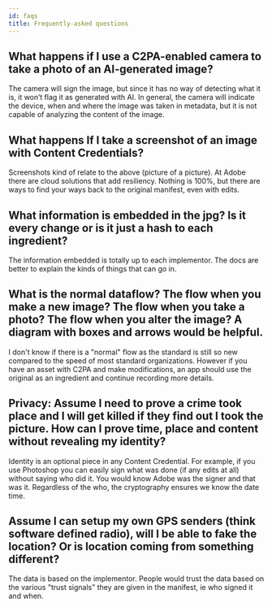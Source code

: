 ```yaml
---
id: faqs
title: Frequently-asked questions
---
```


## What happens if I use a C2PA-enabled camera to take a photo of an AI-generated image? 

The camera will sign the image, but since it has no way of detecting what it is, it won’t flag it as generated with AI.  In general, the camera will indicate the device, when and where the image was taken in metadata, but it is not capable of analyzing the content of the image.

## What happens If I take a screenshot of an image with Content Credentials?

Screenshots kind of relate to the above (picture of a picture). At Adobe there are  cloud solutions that add resiliency. Nothing is 100%, but there are ways to find your ways back to the original manifest, even with edits.

## What information is embedded in the jpg? Is it every change or is it just a hash to each ingredient?
The information embedded is totally up to each implementor. The docs are better to explain the kinds of things that can go in.

## What is the normal dataflow? The flow when you make a new image? The flow when you take a photo? The flow when you alter the image? A diagram with boxes and arrows would be helpful.

I don't know if there is a "normal" flow as the standard is still so new compared to the speed of most standard organizations. However if you have an asset with C2PA and make modifications, an app should use the original as an ingredient and continue recording more details.

## Privacy: Assume I need to prove a crime took place and I will get killed if they find out I took the picture. How can I prove time, place and content without revealing my identity?

Identity is an optional piece in any Content Credential. For example, if you use Photoshop you can easily sign what was done (if any edits at all) without saying who did it. You would know Adobe was the signer and that was it. Regardless of the who, the cryptography ensures we know the date time.

## Assume I can setup my own GPS senders (think software defined radio), will I be able to fake the location? Or is location coming from something different?

The data is based on the implementor. People would trust the data based on the various "trust signals" they are given in the manifest, ie who signed it and when.

